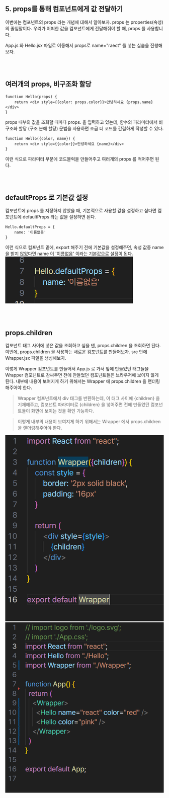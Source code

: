 
## 5. props를 통해 컴포넌트에게 값 전달하기

이번에는 컴포넌트의 props 라는 개념에 대해서 알아보자. props 는 properties(속성) 의 줄임말이다.
우리가 어떠한 값을 컴포넌트에게 전달해줘야 할 때, props 를 사용합니다.

App.js 와 Hello.jsx 파일로 이동해서 props로 name="raect" 를 넣는 실습을 진행해보자.

<br/>
<br/>

## 여러개의 props, 비구조화 할당

```
function Hello(props) {
    return <div style={{color: props.color}}>안녕하세요 {props.name}</div>
}
```
props 내부의 값을 조회할 때마다 props. 을 입력하고 있는데, 함수의 파라미터에서 비구조화 할당 (구조 분해 할당) 문법을 사용하면
조금 더 코드를 간결하게 작성할 수 있다.
```
function Hello({color, name}) {
    return <div style={{color}}>안녕하세요 {name}</div>
}
```
이런 식으로 파라미터 부분에 코드블럭을 만들어주고 여러개의 props 를 적어주면 된다.

<br/>
<br/>

## defaultProps 로 기본값 설정
컴포넌트에 props 를 지정하지 않았을 때, 기본적으로 사용할 값을 설정하고 싶다면 컴포넌트에 defaultProps 라는 값을 설정하면 된다.
```
Hello.defaultProps = {
    name: '이름없음'
}
```
이런 식으로 컴포넌트 밑에, export 해주기 전에 기본값을 설정해주면, 속성 값중 name 을 받지 않았다면 name 이 '이름없음' 이라는 기본값으로 설정이 된다.
![alt text](image-2.png)

<br/>
<br/>

## props.children
컴포넌트 태그 사이에 넣은 값을 조회하고 싶을 댄, props.children 을 조회하면 된다.
이번에, props.children 을 사용하는 새로운 컴포넌트를 만들어보자. src 안에 Wrapper.jsx 파일을 생성해보자.

이렇게 Wrapper 컴포넌트를 만들어서 App.js 로 가서 앞에 만들었던 태그들을 Wrapper 컴포넌트로 감싸주면 전에 만들었던 컴포넌트들은 브라우저에 보이지 않게 된다.
내부에 내용이 보여지게 하기 위해서는 Wrapper 에 props.children 을 랜더링해주어야 한다.

> Wrapper 컴포넌트에서 div 태그를 반환하는데, 이 태그 사이에 {children} 을 기재해주고, 컴포넌트 파라미터로 {children} 을 넣어주면 전에 만들었던 컴포넌트들이 화면에 보이는 것을 확인 가능하다.

> 이렇게 내부의 내용이 보여지게 하기 위해서는 Wrapper 에서 props.children 을 랜더링해주어야 한다.

![alt text](image.png)
![alt text](image-1.png)